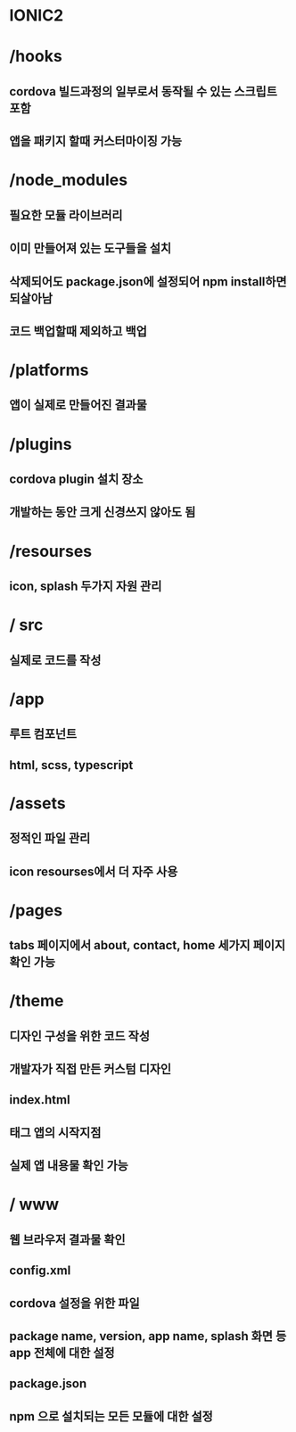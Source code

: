 IONIC2
======
# /hooks
## cordova 빌드과정의 일부로서 동작될 수 있는 스크립트 포함
## 앱을 패키지 할때 커스터마이징 가능
# /node_modules
## 필요한 모듈 라이브러리
## 이미 만들어져 있는 도구들을 설치
## 삭제되어도 package.json에 설정되어 npm install하면 되살아남
## 코드 백업할때 제외하고 백업
# /platforms
## 앱이 실제로 만들어진 결과물
# /plugins
## cordova plugin 설치 장소
## 개발하는 동안 크게 신경쓰지 않아도 됨
# /resourses
## icon, splash 두가지 자원 관리
# / src
## 실제로 코드를 작성
# /app
## 루트 컴포넌트
## html, scss, typescript
# /assets
## 정적인 파일 관리
## icon resourses에서 더 자주 사용
# /pages
## tabs 페이지에서 about, contact, home 세가지 페이지 확인 가능
# /theme
## 디자인 구성을 위한 코드 작성
## 개발자가 직접 만든 커스텀 디자인
## index.html
## <ion-app> 태그 앱의 시작지점
## 실제 앱 내용물 확인 가능
# / www
## 웹 브라우저 결과물 확인
## config.xml
## cordova 설정을 위한 파일
## package name, version, app name, splash 화면 등 app 전체에 대한 설정
## package.json
## npm 으로 설치되는 모든 모듈에 대한 설정
